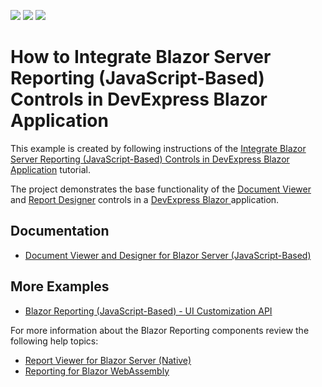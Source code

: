 <!-- default badges list -->
![](https://img.shields.io/endpoint?url=https://codecentral.devexpress.com/api/v1/VersionRange/259237133/23.1.3%2B)
[![](https://img.shields.io/badge/Open_in_DevExpress_Support_Center-FF7200?style=flat-square&logo=DevExpress&logoColor=white)](https://supportcenter.devexpress.com/ticket/details/T884324)
[![](https://img.shields.io/badge/📖_How_to_use_DevExpress_Examples-e9f6fc?style=flat-square)](https://docs.devexpress.com/GeneralInformation/403183)
<!-- default badges end -->
# How to Integrate Blazor Server Reporting (JavaScript-Based) Controls in DevExpress Blazor Application

This example is created by following instructions of the [Integrate Blazor Server Reporting (JavaScript-Based) Controls in DevExpress Blazor Application](https://docs.devexpress.com/XtraReports/401677) tutorial. 

The project demonstrates the base functionality of the [Document Viewer](https://devexpress.github.io/dotnet-eud/interface-elements-for-web/articles/document-viewer.html) and [Report Designer](https://devexpress.github.io/dotnet-eud/interface-elements-for-web/articles/report-designer.html) controls in a [DevExpress Blazor ](https://www.devexpress.com/blazor/) application.

## Documentation

- [Document Viewer and Designer for Blazor Server (JavaScript-Based)](https://docs.devexpress.com/XtraReports/403595/web-reporting/blazor-reporting/blazor-viewer-designer-js-based?v=22.2)

## More Examples

- [Blazor Reporting (JavaScript-Based) - UI Customization API](https://github.com/DevExpress-Examples/Blazor-Reporting-UI-Customization-API)

For more information about the Blazor Reporting components review the following help topics:

- [Report Viewer for Blazor Server (Native)](https://docs.devexpress.com/XtraReports/403594)
- [Reporting for Blazor WebAssembly](https://docs.devexpress.com/XtraReports/404115)
